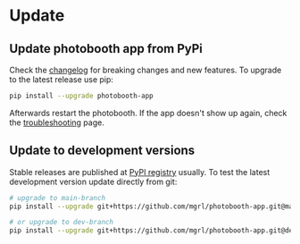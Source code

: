 
# Update

## Update photobooth app from PyPi

Check the  [changelog](https://github.com/mgrl/photobooth-app/blob/main/CHANGELOG.md) for breaking changes and new features.
To upgrade to the latest release use pip:

```zsh
pip install --upgrade photobooth-app
```

Afterwards restart the photobooth.
If the app doesn't show up again, check the [troubleshooting](./help/troubleshooting.md) page.

## Update to development versions

Stable releases are published at [PyPI registry](https://pypi.org/project/photobooth-app/) usually.
To test the latest development version update directly from git:

```sh
# upgrade to main-branch
pip install --upgrade git+https://github.com/mgrl/photobooth-app.git@main

# or upgrade to dev-branch
pip install --upgrade git+https://github.com/mgrl/photobooth-app.git@dev
```
